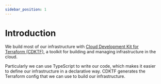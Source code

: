```yaml
---
sidebar_position: 1
---
```


# Introduction

We build most of our infrastructure with
[Cloud Development Kit for Terraform (CDKTF)](https://www.terraform.io/cdktf), a
toolkit for building and managing infrastructure in the cloud.

Particularly we can use TypeScript to write our code, which makes it easier to
define our infrastructure in a declarative way. CDKTF generates the Terraform
config that we can use to build our infrastructure.
